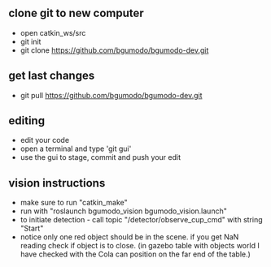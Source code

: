 ## clone git to new computer
* open catkin_ws/src
* git init
* git clone https://github.com/bgumodo/bgumodo-dev.git

## get last changes 
* git pull https://github.com/bgumodo/bgumodo-dev.git

## editing
* edit your code
* open a terminal and type 'git gui'
* use the gui to stage, commit and push your edit 

## vision instructions
* make sure to run "catkin_make"
* run with "roslaunch bgumodo_vision bgumodo_vision.launch"
* to initiate detection - call topic "/detector/observe_cup_cmd" with string "Start"
* notice only one red object should be in the scene. if you get NaN reading check if object is to close. (in gazebo table with objects world I have checked with the Cola can position on the far end of the table.)
